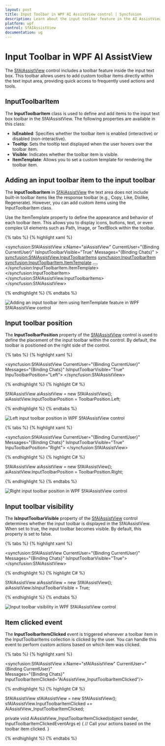 ```yaml
---
layout: post
title: Input Toolbar in WPF AI AssistView control | Syncfusion
description: Learn about the input toolbar feature in the AI AssistView control, which enables users to access quick actions to input textbox responses through toolbar items.
platform: wpf
control: SfAIAssistView
documentation: ug
---
```


# Input Toolbar in WPF AI AssistView

The [SfAIAssistView](https://help.syncfusion.com/cr/wpf/Syncfusion.UI.Xaml.Chat.SfAIAssistView.html) control includes a toolbar feature inside the input text box. This toolbar allows users to add custom toolbar items directly within the text input area, providing quick access to frequently used actions and tools.

## InputToolbarItem

The **InputToolbarItem** class is used to define and add items to the input text box toolbar in the SfAIAssistView. The following properties are available in this class:

- **IsEnabled**: Specifies whether the toolbar item is enabled (interactive) or disabled (non-interactive).
- **Tooltip**: Sets the tooltip text displayed when the user hovers over the toolbar item.
- **Visible**: Indicates whether the toolbar item is visible.
- **ItemTemplate**: Allows you to set a custom template for rendering the toolbar item.

## Adding an input toolbar item to the input toolbar

The **InputToolbarItem** in [SfAIAssistView](https://help.syncfusion.com/cr/wpf/Syncfusion.UI.Xaml.Chat.SfAIAssistView.html) the text area does not include built-in toolbar items like the response toolbar (e.g., Copy, Like, Dislike, Regenerate). However, you can add custom items using the InputToolbarItem class.

Use the ItemTemplate property to define the appearance and behavior of each toolbar item. This allows you to display icons, buttons, text, or even complex UI elements such as Path, Image, or TextBlock within the toolbar.

{% tabs %}
{% highlight xaml %}

<syncfusion:SfAIAssistView x:Name="aiAssistView" CurrentUser="{Binding CurrentUser}"
                            IsInputToolbarVisible="True"
                            Messages="{Binding Chats}" >
    <syncfusion:SfAIAssistView.InputToolbarItems>
        <syncfusion:InputToolbarItem>
            <syncfusion:InputToolbarItem.ItemTemplate>
                            <DataTemplate>
                                <Button Height="24" Width="30" Padding="3" >
                                        <Viewbox>
                                            <Path Fill="Black" Stretch="UniformToFill"
Data="M10.2656 3.0293C10.5 3.0293 10.7207 3.07422 10.9277 3.16406C11.1348 3.25391 11.3145 3.37695 11.4668 3.5332C11.623 3.68555 11.7461 3.86523 11.8359 4.07227C11.9258 4.2793 11.9707 4.5 11.9707 4.73438C11.9707 4.96484 11.9277 5.18164 11.8418 5.38477C11.7559 5.58789 11.6309 5.77148 11.4668 5.93555L6.31055 11.1152C6.16211 11.2637 5.98633 11.3633 5.7832 11.4141L3.46875 11.9824C3.45312 11.9863 3.4375 11.9902 3.42188 11.9941C3.41016 11.9941 3.39453 11.9941 3.375 11.9941C3.27344 11.9941 3.18555 11.957 3.11133 11.8828C3.04102 11.8086 3.00586 11.7207 3.00586 11.6191C3.00586 11.5996 3.00586 11.584 3.00586 11.5723C3.00977 11.5566 3.01367 11.541 3.01758 11.5254L3.60938 9.22266C3.63281 9.12891 3.66992 9.03711 3.7207 8.94727C3.77539 8.85352 3.83594 8.77344 3.90234 8.70703L9.06445 3.52734C9.22461 3.36719 9.4082 3.24414 9.61523 3.1582C9.82617 3.07227 10.043 3.0293 10.2656 3.0293ZM10.2656 3.7793C10.1406 3.7793 10.0195 3.80273 9.90234 3.84961C9.78906 3.89648 9.6875 3.96484 9.59766 4.05469L4.43555 9.24023C4.38477 9.29102 4.35156 9.34766 4.33594 9.41016L3.90234 11.1035L5.60742 10.6816C5.67383 10.666 5.73242 10.6328 5.7832 10.582L10.9395 5.4082C11.0293 5.31836 11.0977 5.21484 11.1445 5.09766C11.1914 4.98047 11.2148 4.85938 11.2148 4.73438C11.2148 4.60547 11.1895 4.48242 11.1387 4.36523C11.0918 4.24805 11.0254 4.14648 10.9395 4.06055C10.8535 3.97461 10.752 3.90625 10.6348 3.85547C10.5215 3.80469 10.3984 3.7793 10.2656 3.7793ZM5.58398 5.95898L5.00391 6.53906L4.5 5.25H1.50586L0.726562 7.25977C0.699219 7.33008 0.652344 7.38672 0.585938 7.42969C0.523438 7.47266 0.455078 7.49414 0.380859 7.49414C0.275391 7.49414 0.185547 7.45898 0.111328 7.38867C0.0371094 7.31836 0 7.23047 0 7.125C0 7.10156 0.00195312 7.07812 0.00585938 7.05469C0.00976562 7.02734 0.015625 7.00391 0.0234375 6.98438L2.64844 0.234375C2.67969 0.160156 2.72656 0.101562 2.78906 0.0585938C2.85156 0.015625 2.92188 -0.00585938 3 -0.00585938C3.07812 -0.00585938 3.14844 0.015625 3.21094 0.0585938C3.27344 0.101562 3.32031 0.160156 3.35156 0.234375L5.58398 5.95898ZM3 1.40039L1.79883 4.5H4.21289L3 1.40039Z"/>
                                        </Viewbox>
                                    </Button>
                            </DataTemplate>
            </syncfusion:InputToolbarItem.ItemTemplate>
        </syncfusion:InputToolbarItem>
    </syncfusion:SfAIAssistView.InputToolbarItems>
</syncfusion:SfAIAssistView>

{% endhighlight %} 
{% endtabs %}

![Adding an input toolbar item using ItemTemplate feature in WPF SfAIAssistView control](aiassistview_images/wpf_aiassistview_input_toolbar_items.png)

## Input toolbar position

The **InputToolbarPosition** property of the [SfAIAssistView](https://help.syncfusion.com/cr/wpf/Syncfusion.UI.Xaml.Chat.SfAIAssistView.html) control is used to define the placement of the input toolbar within the control. By default, the toolbar is positioned on the right side of the control.

{% tabs %}
{% highlight xaml %}

<syncfusion:SfAIAssistView CurrentUser="{Binding CurrentUser}"  
                           Messages="{Binding Chats}" IsInputToolbarVisible="True"
                           InpuToolbarPosition="Left">
</syncfusion:SfAIAssistView>

{% endhighlight %} 
{% highlight C# %}

SfAIAssistView aiAssistView = new SfAIAssistView();
aiAssistView.InputToolbarPosition = ToolbarPosition.Left;

{% endhighlight %}
{% endtabs %}

![Left input toolbar position in WPF SfAIAssistView control](aiassistview_images/wpf_aiassistview_inputtoolbar_Left.png)

{% tabs %}
{% highlight xaml %}

<syncfusion:SfAIAssistView CurrentUser="{Binding CurrentUser}"  
                           Messages="{Binding Chats}" IsInputToolbarVisible="True"
                           InpuToolbarPosition="Right">
</syncfusion:SfAIAssistView>

{% endhighlight %} 
{% highlight C# %}

SfAIAssistView aiAssistView = new SfAIAssistView();
aiAssistView.InputToolbarPosition = ToolbarPosition.Right;

{% endhighlight %}
{% endtabs %}

![Right input toolbar position in WPF SfAIAssistView control](aiassistview_images/wpf_aiassistview_inputtoolbar_right.png)

## Input toolbar visibility

The **IsInputToolbarVisible** property of the [SfAIAssistView](https://help.syncfusion.com/cr/wpf/Syncfusion.UI.Xaml.Chat.SfAIAssistView.html) control determines whether the input toolbar is displayed in the SfAIAssistView. When set to true, the input toolbar becomes visible. By default, this property is set to false.

{% tabs %}
{% highlight xaml %}

<syncfusion:SfAIAssistView CurrentUser="{Binding CurrentUser}"  
                           Messages="{Binding Chats}" IsInputToolbarVisible="True">
</syncfusion:SfAIAssistView>

{% endhighlight %} 
{% highlight C# %}

SfAIAssistView aiAssistView = new SfAIAssistView();
aiAssistView.IsInputToolbarVisible = True;

{% endhighlight %}
{% endtabs %}

![Input toolbar visibility in WPF SfAIAssistView control](aiassistview_images/wpf_aiassistview_input_toolbar_visibility.png)

## Item clicked event 

The **InputToolbarItemClicked** event is triggered whenever a toolbar item in the InputToolbarItems collection is clicked by the user. You can handle this event to perform custom actions based on which item was clicked.

{% tabs %}
{% highlight xaml %}

<syncfusion:SfAIAssistView x:Name="sfAIAssistView" CurrentUser="{Binding CurrentUser}"  
                               Messages="{Binding Chats}" InputToolbarItemClicked="AiAssistView_InputToolbarItemClicked"/>

{% endhighlight %} 
{% highlight C# %}

SfAIAssistView sfAIAssistView = new SfAIAssistView();
sfAIAssistView.InputToolbarItemClicked += AiAssistView_InputToolbarItemClicked;

private void AiAssistView_InputToolbarItemClicked(object sender, InputToolbarItemClickedEventArgs e)
{
    // Call your actions based on the toolbar item clicked.
}

{% endhighlight %}
{% endtabs %}

